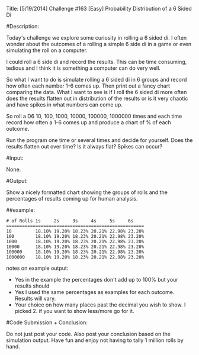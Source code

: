 Title: [5/19/2014] Challenge #163 [Easy] Probability Distribution of a 6 Sided Di

#Description: 

Today's challenge we explore some curiosity in rolling a 6 sided di. I often wonder about the outcomes of a rolling a simple 6 side di in a game or even simulating the roll on a computer.

I could roll a 6 side di and record the results. This can be time consuming, tedious and I think it is something a computer can do very well.


So what I want to do is simulate rolling a 6 sided di in 6 groups and record how often each number 1-6 comes up. Then print out a fancy chart comparing the data. What I want to see is if I roll the 6 sided di more often does the results flatten out in distribution of the results or is it very chaotic and have spikes in what numbers can come up.


So roll a D6 10, 100, 1000, 10000, 100000, 1000000 times and each time record how often a 1-6 comes up and produce a chart of % of each outcome.

Run the program one time or several times and decide for yourself. Does the results flatten out over time? Is it always flat? Spikes can occur?

#Input:

None.

#Output:

Show a nicely formatted chart showing the groups of rolls and the percentages of results coming up for human analysis.

##example:

    # of Rolls 1s     2s     3s     4s     5s     6s       
    ====================================================
    10         18.10% 19.20% 18.23% 20.21% 22.98% 23.20%
    100        18.10% 19.20% 18.23% 20.21% 22.98% 23.20%
    1000       18.10% 19.20% 18.23% 20.21% 22.98% 23.20%
    10000      18.10% 19.20% 18.23% 20.21% 22.98% 23.20%
    100000     18.10% 19.20% 18.23% 20.21% 22.98% 23.20%
    1000000    18.10% 19.20% 18.23% 20.21% 22.98% 23.20%


notes on example output:

* Yes in the example the percentages don't add up to 100% but your results should
* Yes I used the same percentages as examples for each outcome. Results will vary.
* Your choice on how many places past the decimal you wish to show. I picked 2. if you want to show less/more go for it.

#Code Submission + Conclusion:

Do not just post your code. Also post your conclusion based on the simulation output. Have fun and enjoy not having to tally 1 million rolls by hand.
